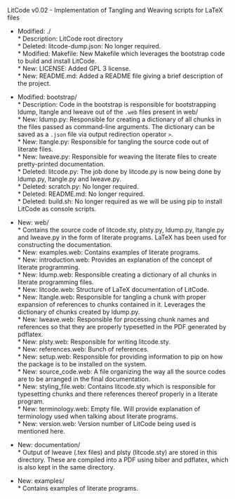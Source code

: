 LitCode v0.02 - Implementation of Tangling and Weaving scripts for LaTeX files  

- Modified: ./  
        * Description: LitCode root directory  
        * Deleted: litcode-dump.json: No longer required.  
        * Modified: Makefile: New Makefile which leverages the bootstrap code to build and install LitCode.  
        * New: LICENSE: Added GPL 3 license.  
        * New: README.md: Added a README file giving a brief description of the project.  

- Modified: bootstrap/  
        * Description: Code in the bootstrap is responsible for bootstrapping ldump, ltangle and lweave out of the 
        `.web` files present in web/  
        * New: ldump.py: Responsible for creating a dictionary of all chunks in the files passed as command-line 
        arguments. The dictionary can be saved as a `.json` file via output redirection operator `>`.  
        * New: ltangle.py: Responsible for tangling the source code out of literate files.  
        * New: lweave.py: Responsible for weaving the literate files to create pretty-printed documentation.  
        * Deleted: litcode.py: The job done by litcode.py is now being done by ldump.py, ltangle.py and lweave.py.  
        * Deleted: scratch.py: No longer required.  
        * Deleted: README.md: No longer required.  
        * Deleted: build.sh: No longer required as we will be using pip to install LitCode as console scripts.  

- New: web/  
        * Contains the source code of litcode.sty, plsty.py, ldump.py, ltangle.py and lweave.py in the form of
        literate programs. LaTeX has been used for constructing the documentation.  
        * New: examples.web: Contains examples of literate programs.  
        * New: introduction.web: Provides an explanation of the concept of literate programming.  
        * New: ldump.web: Responsible creating a dictionary of all chunks in literate programming files.  
        * New: litcode.web: Structure of LaTeX documentation of LitCode.  
        * New: ltangle.web: Responsible for tangling a chunk with proper expansion of references to chunks contained in 
        it. Leverages the dictionary of chunks created by ldump.py.  
        * New: lweave.web: Responsible for processing chunk names and references so that they are properly typesetted in 
        the PDF generated by pdflatex.  
        * New: plsty.web: Responsible for writing litcode.sty.  
        * New: references.web: Bunch of references.  
        * New: setup.web: Responsible for providing information to pip on how the package is to be installed on the 
        system.  
        * New: source_code.web: A file organizing the way all the source codes are to be arranged in the final 
        documentation.  
        * New: styling_file.web: Contains litcode.sty which is responsible for typesetting chunks and there references 
        thereof properly in a literate program.  
        * New: terminology.web: Empty file. Will provide explanation of terminology used when talking about literate 
        programs.  
        * New: version.web: Version number of LitCode being used is mentioned here.  

- New: documentation/  
        * Output of lweave (.tex files) and plsty (litcode.sty) are stored in this directory. These are
        compiled into a PDF using biber and pdflatex, which is also kept in the same directory.  

- New: examples/  
        * Contains examples of literate programs.  
